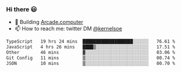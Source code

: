 ### Hi there 😃

- 🔨 Building [Arcade.computer](https://arcade.computer)
- 📫 How to reach me: twitter DM [@kernelsoe](https://twitter.com/kernelsoe)

<!--START_SECTION:waka-->

```txt
TypeScript   19 hrs 24 mins  ███████████████████░░░░░░   76.61 %
JavaScript   4 hrs 26 mins   ████▒░░░░░░░░░░░░░░░░░░░░   17.51 %
Other        46 mins         ▓░░░░░░░░░░░░░░░░░░░░░░░░   03.06 %
Git Config   11 mins         ▒░░░░░░░░░░░░░░░░░░░░░░░░   00.74 %
JSON         10 mins         ▒░░░░░░░░░░░░░░░░░░░░░░░░   00.70 %
```

<!--END_SECTION:waka-->
